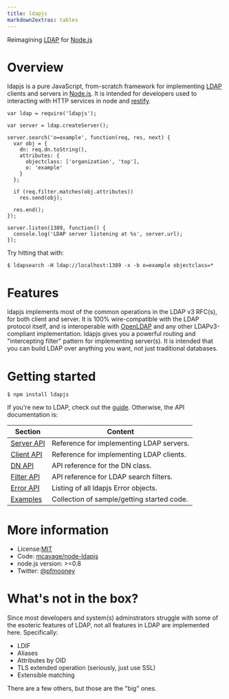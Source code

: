 ```yaml
---
title: ldapjs
markdown2extras: tables
---
```


<div id="indextagline">
Reimagining <a href="http://tools.ietf.org/html/rfc4510" id="indextaglink">LDAP</a> for <a id="indextaglink" href="http://nodejs.org">Node.js</a>
</div>

# Overview

ldapjs is a pure JavaScript, from-scratch framework for implementing
[LDAP](http://tools.ietf.org/html/rfc4510) clients and servers in
[Node.js](http://nodejs.org).  It is intended for developers used to interacting
with HTTP services in node and [restify](http://restify.com).

    var ldap = require('ldapjs');

    var server = ldap.createServer();

    server.search('o=example', function(req, res, next) {
      var obj = {
        dn: req.dn.toString(),
        attributes: {
          objectclass: ['organization', 'top'],
          o: 'example'
        }
      };

      if (req.filter.matches(obj.attributes))
        res.send(obj);

      res.end();
    });

    server.listen(1389, function() {
      console.log('LDAP server listening at %s', server.url);
    });

Try hitting that with:

    $ ldapsearch -H ldap://localhost:1389 -x -b o=example objectclass=*

# Features

ldapjs implements most of the common operations in the LDAP v3 RFC(s), for
both client and server.  It is 100% wire-compatible with the LDAP protocol
itself, and is interoperable with [OpenLDAP](http://openldap.org) and any other
LDAPv3-compliant implementation.  ldapjs gives you a powerful routing and
"intercepting filter" pattern for implementing server(s).  It is intended
that you can build LDAP over anything you want, not just traditional databases.

# Getting started

    $ npm install ldapjs

If you're new to LDAP, check out the [guide](guide.html).  Otherwise, the
API documentation is:


|Section                    |Content                                    |
|---------------------------|-------------------------------------------|
|[Server API](server.html)  |Reference for implementing LDAP servers.   |
|[Client API](client.html)  |Reference for implementing LDAP clients.   |
|[DN API](dn.html)          |API reference for the DN class.            |
|[Filter API](filters.html) |API reference for LDAP search filters.     |
|[Error API](errors.html)   |Listing of all ldapjs Error objects.       |
|[Examples](examples.html)  |Collection of sample/getting started code. |

# More information

- License:[MIT](http://opensource.org/licenses/mit-license.php)
- Code: [mcavage/node-ldapjs](https://github.com/mcavage/node-ldapjs)
- node.js version: >=0.8
- Twitter: [@pfmooney](http://twitter.com/pfmooney)

# What's not in the box?

Since most developers and system(s) adminstrators struggle with some of the
esoteric features of LDAP, not all features in LDAP are implemented here.
Specifically:

* LDIF
* Aliases
* Attributes by OID
* TLS extended operation (seriously, just use SSL)
* Extensible matching

There are a few others, but those are the "big" ones.


